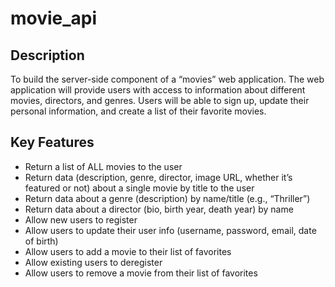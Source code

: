 # movie_api

## Description 

To build the server-side component of a “movies” web application. The web application will provide users with access to information about different movies, directors, and genres. Users will be able to sign up, update their personal information, and create a list of their favorite movies. 

## Key Features

+ Return a list of ALL movies to the user
+ Return data (description, genre, director, image URL, whether it’s featured or not) about a single movie by title to the user
+ Return data about a genre (description) by name/title (e.g., “Thriller”)
+ Return data about a director (bio, birth year, death year) by name
+ Allow new users to register
+ Allow users to update their user info (username, password, email, date of birth)
+ Allow users to add a movie to their list of favorites 
+ Allow existing users to deregister
+ Allow users to remove a movie from their list of favorites

